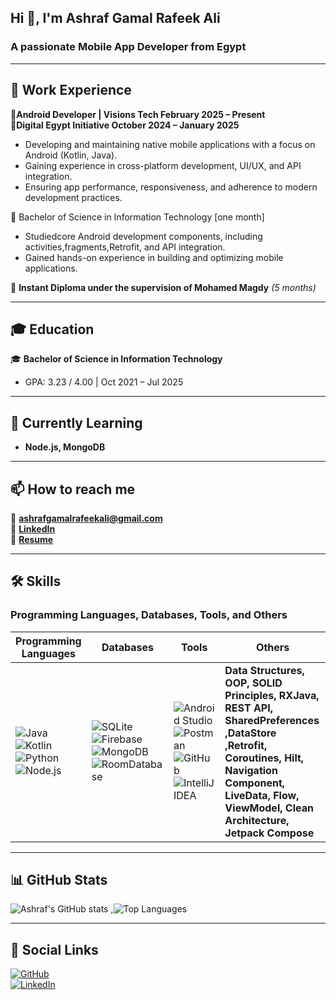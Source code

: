 ## Hi 👋, I'm Ashraf Gamal Rafeek Ali  
### A passionate Mobile App Developer from Egypt  

---

## 🚀 Work Experience  
🔭**Android Developer | Visions Tech  February 2025 – Present**  
🔭**Digital Egypt Initiative October 2024 – January 2025**  
  - Developing and maintaining native mobile applications with a focus on Android (Kotlin, Java).
  - Gaining experience in cross-platform development, UI/UX, and API integration.
  - Ensuring app performance, responsiveness, and adherence to modern development practices.
    
🔭 Bachelor of Science in Information Technology [one month]
  - Studiedcore Android development components, including activities,fragments,Retrofit, and API integration.
  - Gained hands-on experience in building and optimizing mobile applications.

📜 **Instant Diploma under the supervision of Mohamed Magdy** *(5 months)*  


---

## 🎓 Education  
🎓 **Bachelor of Science in Information Technology**  
  - GPA: 3.23 / 4.00 | Oct 2021 – Jul 2025



---

## 🌱 Currently Learning  
- **Node.js, MongoDB**  


---

## 📫 How to reach me  
📧 **ashrafgamalrafeekali@gmail.com**  
🔗 **[LinkedIn](https://www.linkedin.com/in/ashraf-gamal-339972265/)**  
📄 **[Resume](https://drive.google.com/drive/folders/1WoyYcsl4MNityiNjO1Jm2wohERSuBGo2?usp=sharing)**  

---

## 🛠️ Skills  

### **Programming Languages, Databases, Tools, and Others**  

| Programming Languages | Databases | Tools | Others |
|----------------------|-----------|------|---------|
| ![Java](https://img.shields.io/badge/Java-ED8B00?style=for-the-badge&logo=java&logoColor=white) ![Kotlin](https://img.shields.io/badge/Kotlin-0095D5?style=for-the-badge&logo=kotlin&logoColor=white) ![Python](https://img.shields.io/badge/Python-3776AB?style=for-the-badge&logo=python&logoColor=white) ![Node.js](https://img.shields.io/badge/Node.js-43853D?style=for-the-badge&logo=node.js&logoColor=white) | ![SQLite](https://img.shields.io/badge/SQLite-003B57?style=for-the-badge&logo=sqlite&logoColor=white) ![Firebase](https://img.shields.io/badge/Firebase-FFCA28?style=for-the-badge&logo=firebase&logoColor=white) ![MongoDB](https://img.shields.io/badge/MongoDB-47A248?style=for-the-badge&logo=mongodb&logoColor=white) ![RoomDatabase](https://img.shields.io/badge/RoomDatabase-4285F4?style=for-the-badge&logo=room&logoColor=white) | ![Android Studio](https://img.shields.io/badge/Android_Studio-3DDC84?style=for-the-badge&logo=android-studio&logoColor=white) ![Postman](https://img.shields.io/badge/Postman-FF6C37?style=for-the-badge&logo=postman&logoColor=white) ![GitHub](https://img.shields.io/badge/GitHub-181717?style=for-the-badge&logo=github&logoColor=white) ![IntelliJ IDEA](https://img.shields.io/badge/IntelliJ-000000?style=for-the-badge&logo=intellij-idea&logoColor=white) | **Data Structures, OOP, SOLID Principles, RXJava, REST API, SharedPreferences ,DataStore ,Retrofit, Coroutines, Hilt, Navigation Component, LiveData, Flow, ViewModel, Clean Architecture, Jetpack Compose** |

---

## 📊 GitHub Stats  

![Ashraf's GitHub stats](https://github-readme-stats.vercel.app/api?username=Ashraf-G-R-A&show_icons=true&theme=dark) ,![Top Languages](https://github-readme-stats.vercel.app/api/top-langs/?username=Ashraf-G-R-A&layout=compact&theme=dark)      


---

## 🔗 Social Links  
[![GitHub](https://img.shields.io/badge/GitHub-Ashraf--G--R--A-181717?style=for-the-badge&logo=github)](https://github.com/Ashraf-G-R-A)  
[![LinkedIn](https://img.shields.io/badge/LinkedIn-0077B5?style=for-the-badge&logo=linkedin&logoColor=white)](https://www.linkedin.com/in/ashraf-gamal-339972265/)  

